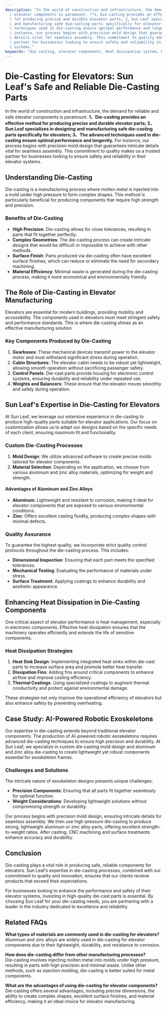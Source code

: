 ```yaml
---
description: "In the world of construction and infrastructure, the demand for reliable and safe\
  \ elevator components is paramount. **1、Die-casting provides an effective method\
  \ for producing precise and durable elevator parts; 2、Sun Leaf specializes in designing\
  \ and manufacturing safe die-casting parts specifically for elevators; 3、The advanced\
  \ techniques used in die-casting ensure optimal performance and longevity.** For\
  \ instance, our process begins with precision mold design that guarantees intricate\
  \ details vital for seamless assembly. This commitment to quality makes us a trusted\
  \ partner for businesses looking to ensure safety and reliability in their elevator\
  \ systems."
keywords: "die casting, elevator components, Heat dissipation system, Heat dissipation fins"
---
```

# Die-Casting for Elevators: Sun Leaf's Safe and Reliable Die-Casting Parts

In the world of construction and infrastructure, the demand for reliable and safe elevator components is paramount. **1、Die-casting provides an effective method for producing precise and durable elevator parts; 2、Sun Leaf specializes in designing and manufacturing safe die-casting parts specifically for elevators; 3、The advanced techniques used in die-casting ensure optimal performance and longevity.** For instance, our process begins with precision mold design that guarantees intricate details vital for seamless assembly. This commitment to quality makes us a trusted partner for businesses looking to ensure safety and reliability in their elevator systems.

## Understanding Die-Casting

Die-casting is a manufacturing process where molten metal is injected into a mold under high pressure to form complex shapes. This method is particularly beneficial for producing components that require high strength and precision. 

### Benefits of Die-Casting

- **High Precision**: Die-casting allows for close tolerances, resulting in parts that fit together perfectly.
- **Complex Geometries**: The die-casting process can create intricate designs that would be difficult or impossible to achieve with other methods.
- **Surface Finish**: Parts produced via die-casting often have excellent surface finishes, which can reduce or eliminate the need for secondary machining.
- **Material Efficiency**: Minimal waste is generated during the die-casting process, making it more economical and environmentally friendly.

## The Role of Die-Casting in Elevator Manufacturing

Elevators are essential for modern buildings, providing mobility and accessibility. The components used in elevators must meet stringent safety and performance standards. This is where die-casting shines as an effective manufacturing solution.

### Key Components Produced by Die-Casting

1. **Gearboxes**: These mechanical devices transmit power to the elevator motor and must withstand significant stress during operation.
2. **Cabin Structures**: The elevator cabin needs to be robust yet lightweight, allowing smooth operation without sacrificing passenger safety.
3. **Control Panels**: Die-cast parts provide housing for electronic control systems, ensuring durability and reliability under repeated use.
4. **Weights and Balancers**: These ensure that the elevator moves smoothly and safely during operation.

## Sun Leaf's Expertise in Die-Casting for Elevators

At Sun Leaf, we leverage our extensive experience in die-casting to produce high-quality parts suitable for elevator applications. Our focus on customization allows us to adapt our designs based on the specific needs of each client, ensuring maximum fit and functionality.

### Custom Die-Casting Processes

1. **Mold Design**: We utilize advanced software to create precise molds tailored for elevator components.
2. **Material Selection**: Depending on the application, we choose from various aluminum and zinc alloy materials, optimizing for weight and strength.

#### Advantages of Aluminum and Zinc Alloys

- **Aluminum**: Lightweight and resistant to corrosion, making it ideal for elevator components that are exposed to various environmental conditions.
- **Zinc**: Offers excellent casting fluidity, producing complex shapes with minimal defects.

### Quality Assurance

To guarantee the highest quality, we incorporate strict quality control protocols throughout the die-casting process. This includes:

- **Dimensional Inspection**: Ensuring that each part meets the specified tolerances.
- **Mechanical Testing**: Evaluating the performance of materials under stress.
- **Surface Treatment**: Applying coatings to enhance durability and aesthetic appearance.

## Enhancing Heat Dissipation in Die-Casting Components

One critical aspect of elevator performance is heat management, especially in electronic components. Effective heat dissipation ensures that the machinery operates efficiently and extends the life of sensitive components.

### Heat Dissipation Strategies

1. **Heat Sink Design**: Implementing integrated heat sinks within die-cast parts to increase surface area and promote better heat transfer.
2. **Dissipation Fins**: Adding fins around critical components to enhance airflow and improve cooling efficiency.
3. **Thermal Coatings**: Using specialized coatings to augment thermal conductivity and protect against environmental damage.

These strategies not only improve the operational efficiency of elevators but also enhance safety by preventing overheating.

## Case Study: AI-Powered Robotic Exoskeletons

Our expertise in die-casting extends beyond traditional elevator components. The production of AI-powered robotic exoskeletons requires advanced die-casting techniques to ensure high precision and durability. At Sun Leaf, we specialize in custom die-casting mold design and aluminum and zinc alloy die-casting to create lightweight yet robust components essential for exoskeleton frames.

### Challenges and Solutions

The intricate nature of exoskeleton designs presents unique challenges:

- **Precision Components**: Ensuring that all parts fit together seamlessly for optimal function.
- **Weight Considerations**: Developing lightweight solutions without compromising strength or durability.

Our process begins with precision mold design, ensuring intricate details for seamless assembly. We then use high-pressure die-casting to produce strong, lightweight aluminum or zinc alloy parts, offering excellent strength-to-weight ratios. After casting, CNC machining and surface treatments enhance accuracy and durability.

## Conclusion

Die-casting plays a vital role in producing safe, reliable components for elevators. Sun Leaf’s expertise in die-casting processes, combined with our commitment to quality and innovation, ensures that our clients receive products that exceed their expectations. 

For businesses looking to enhance the performance and safety of their elevator systems, investing in high-quality die-cast parts is essential. By choosing Sun Leaf for your die-casting needs, you are partnering with a leader in the industry dedicated to excellence and reliability.

## Related FAQs

**What types of materials are commonly used in die-casting for elevators?**  
Aluminum and zinc alloys are widely used in die-casting for elevator components due to their lightweight, durability, and resistance to corrosion.

**How does die-casting differ from other manufacturing processes?**  
Die-casting involves injecting molten metal into molds under high pressure, resulting in parts with high precision and minimal waste. Unlike other methods, such as injection molding, die-casting is better suited for metal components.

**What are the advantages of using die-casting for elevator components?**  
Die-casting offers several advantages, including precise dimensions, the ability to create complex shapes, excellent surface finishes, and material efficiency, making it an ideal choice for elevator manufacturing.
